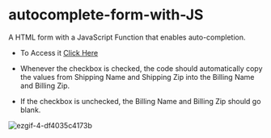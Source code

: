 # autocomplete-form-with-JS
A HTML form with a JavaScript Function that enables auto-completion. 

- To Access it [Click Here](https://amishasinghh.github.io/autocomplete-form-with-JS/)

- Whenever the checkbox is checked, the code should automatically copy the values from Shipping Name and Shipping Zip into the Billing Name and Billing Zip. 

- If the checkbox is unchecked, the Billing Name and Billing Zip should go blank. 


![ezgif-4-df4035c4173b](https://user-images.githubusercontent.com/53701356/130221110-cb063f06-c812-4f94-8f82-157d0e4d49e5.gif)

